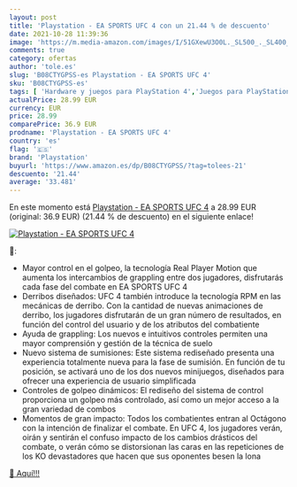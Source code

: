 ```yaml
---
layout: post
title: 'Playstation - EA SPORTS UFC 4 con un 21.44 % de descuento'
date: 2021-10-28 11:39:36
image: 'https://m.media-amazon.com/images/I/51GXewU3O0L._SL500_._SL400_.jpg'
comments: true
category: ofertas
author: 'tole.es'
slug: 'B08CTYGPSS-es Playstation - EA SPORTS UFC 4'
sku: 'B08CTYGPSS-es'
tags: [ 'Hardware y juegos para PlayStation 4','Juegos para PlayStation 4','Videojuegos','playstation', ]
actualPrice: 28.99 EUR
currency: EUR
price: 28.99
comparePrice: 36.9 EUR
prodname: 'Playstation - EA SPORTS UFC 4'
country: 'es'
flag: '🇪🇸'
brand: 'Playstation'
buyurl: 'https://www.amazon.es/dp/B08CTYGPSS/?tag=tolees-21'
descuento: '21.44'
average: '33.481'
---
```


En este momento está [Playstation - EA SPORTS UFC 4](https://www.amazon.es/dp/B08CTYGPSS/?tag=tolees-21) a 28.99 EUR (original: 36.9 EUR) (21.44 %  de descuento) en el siguiente enlace!

[![Playstation - EA SPORTS UFC 4](https://m.media-amazon.com/images/I/51GXewU3O0L._SL500_._SL400_.jpg)](https://www.amazon.es/dp/B08CTYGPSS/?tag=tolees-21)

🔎:

- Mayor control en el golpeo, la tecnología Real Player Motion que aumenta los intercambios de grappling entre dos jugadores, disfrutarás cada fase del combate en EA SPORTS UFC 4
- Derribos diseñados: UFC 4 también introduce la tecnología RPM en las mecánicas de derribo. Con la cantidad de nuevas animaciones de derribo, los jugadores disfrutarán de un gran número de resultados, en función del control del usuario y de los atributos del combatiente
- Ayuda de grappling: Los nuevos e intuitivos controles permiten una mayor comprensión y gestión de la técnica de suelo
- Nuevo sistema de sumisiones: Este sistema rediseñado presenta una experiencia totalmente nueva para la fase de sumisión. En función de tu posición, se activará uno de los dos nuevos minijuegos, diseñados para ofrecer una experiencia de usuario simplificada
- Controles de golpeo dinámicos: El rediseño del sistema de control proporciona un golpeo más controlado, así como un mejor acceso a la gran variedad de combos
- Momentos de gran impacto: Todos los combatientes entran al Octágono con la intención de finalizar el combate. En UFC 4, los jugadores verán, oirán y sentirán el confuso impacto de los cambios drásticos del combate, o verán cómo se distorsionan las caras en las repeticiones de los KO devastadores que hacen que sus oponentes besen la lona

[🛒 Aquí!!!](https://www.amazon.es/dp/B08CTYGPSS/?tag=tolees-21)
